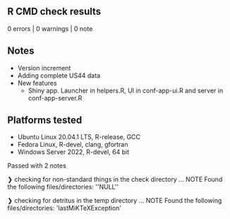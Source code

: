 ## R CMD check results

0 errors | 0 warnings | 0 note

## Notes

* Version increment
* Adding complete US44 data
* New features
  * Shiny app. Launcher in helpers.R, UI in conf-app-ui.R and server in conf-app-server.R
    

## Platforms tested

* Ubuntu Linux 20.04.1 LTS, R-release, GCC
* Fedora Linux, R-devel, clang, gfortran
* Windows Server 2022, R-devel, 64 bit

Passed with 2 notes

❯ checking for non-standard things in the check directory ... NOTE
  Found the following files/directories:
    ''NULL''

❯ checking for detritus in the temp directory ... NOTE
  Found the following files/directories:
    'lastMiKTeXException'
